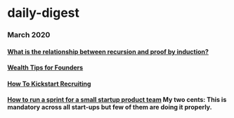 # daily-digest
### March 2020
#### [What is the relationship between recursion and proof by induction?](type-theory-recursion-induction.md)
#### [Wealth Tips for Founders](https://dcgross.com/financial-advice-for-founders/)
#### [How To Kickstart Recruiting](https://dcgross.com/0-1-hiring/)
#### [How to run a sprint for a small startup product team](https://thepathforward.io/how-to-run-a-sprint-for-a-small-startup-product-team/) My two cents: This is mandatory across all start-ups but few of them are doing it properly.

